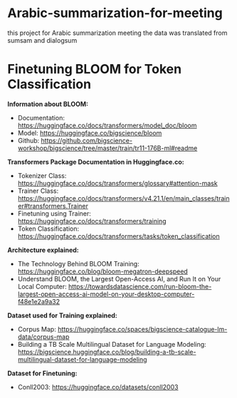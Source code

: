 # Arabic-summarization-for-meeting
this project for Arabic summarization meeting the data was translated from sumsam and dialogsum
# Finetuning BLOOM for Token Classification 
 
 
**Information about BLOOM:**

* Documentation: https://huggingface.co/docs/transformers/model_doc/bloom
* Model: https://huggingface.co/bigscience/bloom
* Github: https://github.com/bigscience-workshop/bigscience/tree/master/train/tr11-176B-ml#readme

**Transformers Package Documentation in Huggingface.co:**

* Tokenizer Class: https://huggingface.co/docs/transformers/glossary#attention-mask
* Trainer Class: https://huggingface.co/docs/transformers/v4.21.1/en/main_classes/trainer#transformers.Trainer
* Finetuning using Trainer: https://huggingface.co/docs/transformers/training
* Token Classification: https://huggingface.co/docs/transformers/tasks/token_classification

**Architecture explained:**

* The Technology Behind BLOOM Training: https://huggingface.co/blog/bloom-megatron-deepspeed
* Understand BLOOM, the Largest Open-Access AI, and Run It on Your Local Computer: 
    https://towardsdatascience.com/run-bloom-the-largest-open-access-ai-model-on-your-desktop-computer-f48e1e2a9a32

**Dataset used for Training explained:**

* Corpus Map: https://huggingface.co/spaces/bigscience-catalogue-lm-data/corpus-map
* Building a TB Scale Multilingual Dataset for Language Modeling: https://bigscience.huggingface.co/blog/building-a-tb-scale-multilingual-dataset-for-language-modeling


**Dataset for Finetuning:**

* Conll2003: https://huggingface.co/datasets/conll2003
